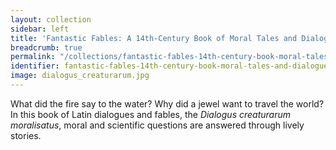 ```yaml
---
layout: collection
sidebar: left
title: 'Fantastic Fables: A 14th-Century Book of Moral Tales and Dialogues'
breadcrumb: true
permalink: "/collections/fantastic-fables-14th-century-book-moral-tales-and-dialogues/"
identifier: fantastic-fables-14th-century-book-moral-tales-and-dialogues
image: dialogus_creaturarum.jpg
---
```


What did the fire say to the water? Why did a jewel want to travel the world? In this book of Latin dialogues and fables, the <em>Dialogus creaturarum moralisatus</em>,  moral and scientific questions are answered through lively stories.